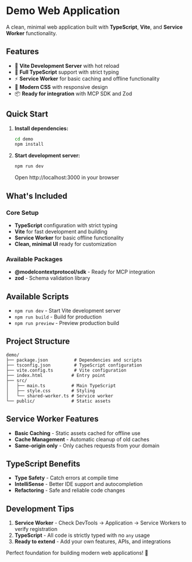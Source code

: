 # Demo Web Application

A clean, minimal web application built with **TypeScript**, **Vite**, and **Service Worker** functionality.

## Features

- 🚀 **Vite Development Server** with hot reload
- 📘 **Full TypeScript** support with strict typing
- ⚡ **Service Worker** for basic caching and offline functionality
- 🎨 **Modern CSS** with responsive design
- 📦 **Ready for integration** with MCP SDK and Zod

## Quick Start

1. **Install dependencies:**

    ```bash
    cd demo
    npm install
    ```

2. **Start development server:**
    ```bash
    npm run dev
    ```
    Open http://localhost:3000 in your browser

## What's Included

### Core Setup

- **TypeScript** configuration with strict typing
- **Vite** for fast development and building
- **Service Worker** for basic offline functionality
- **Clean, minimal UI** ready for customization

### Available Packages

- **@modelcontextprotocol/sdk** - Ready for MCP integration
- **zod** - Schema validation library

## Available Scripts

- `npm run dev` - Start Vite development server
- `npm run build` - Build for production
- `npm run preview` - Preview production build

## Project Structure

```
demo/
├── package.json          # Dependencies and scripts
├── tsconfig.json         # TypeScript configuration
├── vite.config.ts        # Vite configuration
├── index.html           # Entry point
├── src/
│   ├── main.ts          # Main TypeScript
│   ├── style.css        # Styling
│   └── shared-worker.ts # Service worker
└── public/              # Static assets
```

## Service Worker Features

- **Basic Caching** - Static assets cached for offline use
- **Cache Management** - Automatic cleanup of old caches
- **Same-origin only** - Only caches requests from your domain

## TypeScript Benefits

- **Type Safety** - Catch errors at compile time
- **IntelliSense** - Better IDE support and autocompletion
- **Refactoring** - Safe and reliable code changes

## Development Tips

1. **Service Worker** - Check DevTools → Application → Service Workers to verify registration
2. **TypeScript** - All code is strictly typed with no `any` usage
3. **Ready to extend** - Add your own features, APIs, and integrations

Perfect foundation for building modern web applications! 🎉
